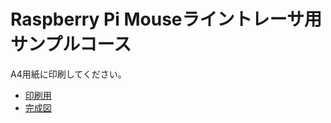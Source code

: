 # Raspberry Pi Mouseライントレーサ用サンプルコース

A4用紙に印刷してください。

* [印刷用](./linefollower_samplecourse.pdf)
* [完成図](./linefollower_samplecourse_org.pdf)
